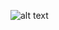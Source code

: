 ![alt text](https://github.com/felipedmsantos95/ecoleta/tree/master/server/img/Ecoleta.jpg?raw=true)

